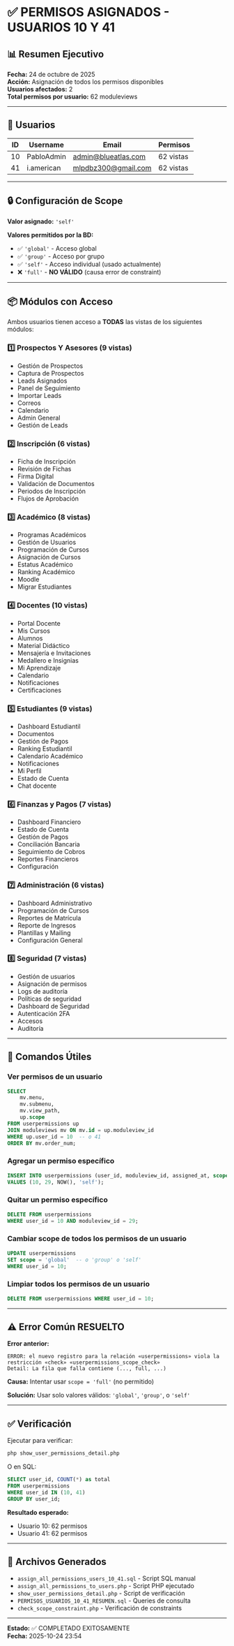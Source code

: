 # ✅ PERMISOS ASIGNADOS - USUARIOS 10 Y 41

## 📊 Resumen Ejecutivo

**Fecha:** 24 de octubre de 2025  
**Acción:** Asignación de todos los permisos disponibles  
**Usuarios afectados:** 2  
**Total permisos por usuario:** 62 moduleviews

---

## 👥 Usuarios

| ID | Username | Email | Permisos |
|----|----------|-------|----------|
| 10 | PabloAdmin | admin@blueatlas.com | 62 vistas |
| 41 | i.american | mlpdbz300@gmail.com | 62 vistas |

---

## 🔒 Configuración de Scope

**Valor asignado:** `'self'`

**Valores permitidos por la BD:**
- ✅ `'global'` - Acceso global
- ✅ `'group'` - Acceso por grupo
- ✅ `'self'` - Acceso individual (usado actualmente)
- ❌ `'full'` - **NO VÁLIDO** (causa error de constraint)

---

## 📦 Módulos con Acceso

Ambos usuarios tienen acceso a **TODAS** las vistas de los siguientes módulos:

### 1️⃣ Prospectos Y Asesores (9 vistas)
- Gestión de Prospectos
- Captura de Prospectos
- Leads Asignados
- Panel de Seguimiento
- Importar Leads
- Correos
- Calendario
- Admin General
- Gestión de Leads

### 2️⃣ Inscripción (6 vistas)
- Ficha de Inscripción
- Revisión de Fichas
- Firma Digital
- Validación de Documentos
- Periodos de Inscripción
- Flujos de Aprobación

### 3️⃣ Académico (8 vistas)
- Programas Académicos
- Gestión de Usuarios
- Programación de Cursos
- Asignación de Cursos
- Estatus Académico
- Ranking Académico
- Moodle
- Migrar Estudiantes

### 4️⃣ Docentes (10 vistas)
- Portal Docente
- Mis Cursos
- Alumnos
- Material Didáctico
- Mensajería e Invitaciones
- Medallero e Insignias
- Mi Aprendizaje
- Calendario
- Notificaciones
- Certificaciones

### 5️⃣ Estudiantes (9 vistas)
- Dashboard Estudiantil
- Documentos
- Gestión de Pagos
- Ranking Estudiantil
- Calendario Académico
- Notificaciones
- Mi Perfil
- Estado de Cuenta
- Chat docente

### 6️⃣ Finanzas y Pagos (7 vistas)
- Dashboard Financiero
- Estado de Cuenta
- Gestión de Pagos
- Conciliación Bancaria
- Seguimiento de Cobros
- Reportes Financieros
- Configuración

### 7️⃣ Administración (6 vistas)
- Dashboard Administrativo
- Programación de Cursos
- Reportes de Matrícula
- Reporte de Ingresos
- Plantillas y Mailing
- Configuración General

### 8️⃣ Seguridad (7 vistas)
- Gestión de usuarios
- Asignación de permisos
- Logs de auditoría
- Políticas de seguridad
- Dashboard de Seguridad
- Autenticación 2FA
- Accesos
- Auditoría

---

## 🔧 Comandos Útiles

### Ver permisos de un usuario
```sql
SELECT 
    mv.menu,
    mv.submenu,
    mv.view_path,
    up.scope
FROM userpermissions up
JOIN moduleviews mv ON mv.id = up.moduleview_id
WHERE up.user_id = 10  -- o 41
ORDER BY mv.order_num;
```

### Agregar un permiso específico
```sql
INSERT INTO userpermissions (user_id, moduleview_id, assigned_at, scope)
VALUES (10, 29, NOW(), 'self');
```

### Quitar un permiso específico
```sql
DELETE FROM userpermissions 
WHERE user_id = 10 AND moduleview_id = 29;
```

### Cambiar scope de todos los permisos de un usuario
```sql
UPDATE userpermissions 
SET scope = 'global'  -- o 'group' o 'self'
WHERE user_id = 10;
```

### Limpiar todos los permisos de un usuario
```sql
DELETE FROM userpermissions WHERE user_id = 10;
```

---

## ⚠️ Error Común RESUELTO

**Error anterior:**
```
ERROR: el nuevo registro para la relación «userpermissions» viola la restricción «check» «userpermissions_scope_check»
Detail: La fila que falla contiene (..., full, ...)
```

**Causa:** Intentar usar `scope = 'full'` (no permitido)

**Solución:** Usar solo valores válidos: `'global'`, `'group'`, o `'self'`

---

## ✅ Verificación

Ejecutar para verificar:
```bash
php show_user_permissions_detail.php
```

O en SQL:
```sql
SELECT user_id, COUNT(*) as total
FROM userpermissions
WHERE user_id IN (10, 41)
GROUP BY user_id;
```

**Resultado esperado:**
- Usuario 10: 62 permisos
- Usuario 41: 62 permisos

---

## 📝 Archivos Generados

- `assign_all_permissions_users_10_41.sql` - Script SQL manual
- `assign_all_permissions_to_users.php` - Script PHP ejecutado
- `show_user_permissions_detail.php` - Script de verificación
- `PERMISOS_USUARIOS_10_41_RESUMEN.sql` - Queries de consulta
- `check_scope_constraint.php` - Verificación de constraints

---

**Estado:** ✅ COMPLETADO EXITOSAMENTE  
**Fecha:** 2025-10-24 23:54

